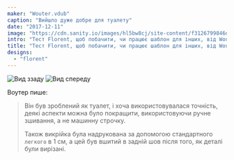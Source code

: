 ```yaml
---
maker: "Wouter.vdub"
caption: "Вийшло дуже добре для туалету"
date: "2017-12-11"
image: "https://cdn.sanity.io/images/hl5bw8cj/site-content/f3126799846dc9ea9aecb423e7283bb715db93b4-3724x2785.jpg"
intro: "Тест Florent, щоб побачити, чи працює шаблон для інших, від Wouter.vdub"
title: "Тест Florent, щоб побачити, чи працює шаблон для інших, від Wouter.vdub"
designs:
  - "florent"
---
```


![Вид ззаду ](https://posts.freesewing.org/uploads/florent_by_wouter_high_back_20ec93b7c1.jpg "Вид ззаду ") ![Вид спереду](https://posts.freesewing.org/uploads/florent_by_wouter_high_front_9f28a1eb39.jpg "Вид спереду")

Воутер пише:

> Він був зроблений як туалет, і хоча використовувалася точність, деякі аспекти можна було покращити, використовуючи ручне зшивання, а не машинну строчку.
> 
> Також викрійка була надрукована за допомогою стандартного `легкого` в 1 см, а цей був вшитий в задній шов після того, як деталі були вирізані.
